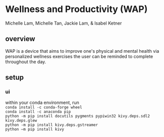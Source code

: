 # Wellness and Productivity (WAP)
Michelle Lam, Michelle Tan, Jackie Lam, & Isabel Ketner

## overview
WAP is a device that aims to improve one's physical and mental health via personalized wellness exercises the user can be reminded to complete throughout the day.

## setup

### ui
within your conda environment, run \
`conda install -c conda-forge wheel` \
`conda install -c anaconda pip` \
`python -m pip install docutils pygments pypiwin32 kivy.deps.sdl2 kivy.deps.glew` \
`python -m pip install kivy.deps.gstreamer` \
`python –m pip install kivy`
